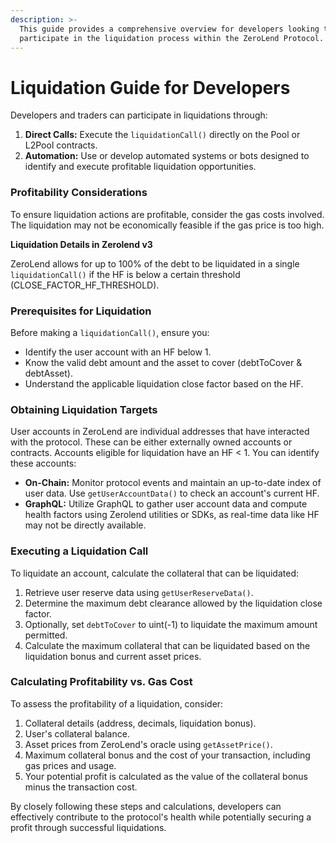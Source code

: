 ```yaml
---
description: >-
  This guide provides a comprehensive overview for developers looking to
  participate in the liquidation process within the ZeroLend Protocol.
---
```


# Liquidation Guide for Developers

Developers and traders can participate in liquidations through:

1. **Direct Calls:** Execute the `liquidationCall()` directly on the Pool or L2Pool contracts.&#x20;
2. **Automation:** Use or develop automated systems or bots designed to identify and execute profitable liquidation opportunities.

### **Profitability Considerations**

To ensure liquidation actions are profitable, consider the gas costs involved. The liquidation may not be economically feasible if the gas price is too high.

**Liquidation Details in Zerolend v3**

ZeroLend allows for up to 100% of the debt to be liquidated in a single `liquidationCall()` if the HF is below a certain threshold (CLOSE\_FACTOR\_HF\_THRESHOLD).

### **Prerequisites for Liquidation**

Before making a `liquidationCall()`, ensure you:

* Identify the user account with an HF below 1.
* Know the valid debt amount and the asset to cover (debtToCover & debtAsset).
* Understand the applicable liquidation close factor based on the HF.

### **Obtaining Liquidation Targets**

User accounts in ZeroLend are individual addresses that have interacted with the protocol. These can be either externally owned accounts or contracts. Accounts eligible for liquidation have an HF < 1. You can identify these accounts:

* **On-Chain:** Monitor protocol events and maintain an up-to-date index of user data. Use `getUserAccountData()` to check an account's current HF.
* **GraphQL:** Utilize GraphQL to gather user account data and compute health factors using Zerolend utilities or SDKs, as real-time data like HF may not be directly available.

### **Executing a Liquidation Call**

To liquidate an account, calculate the collateral that can be liquidated:

1. Retrieve user reserve data using `getUserReserveData()`.
2. Determine the maximum debt clearance allowed by the liquidation close factor.
3. Optionally, set `debtToCover` to uint(-1) to liquidate the maximum amount permitted.
4. Calculate the maximum collateral that can be liquidated based on the liquidation bonus and current asset prices.

### **Calculating Profitability vs. Gas Cost**

To assess the profitability of a liquidation, consider:

1. Collateral details (address, decimals, liquidation bonus).
2. User's collateral balance.
3. Asset prices from ZeroLend's oracle using `getAssetPrice()`.
4. Maximum collateral bonus and the cost of your transaction, including gas prices and usage.
5. Your potential profit is calculated as the value of the collateral bonus minus the transaction cost.

By closely following these steps and calculations, developers can effectively contribute to the protocol's health while potentially securing a profit through successful liquidations.

